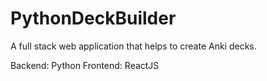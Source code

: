 # PythonDeckBuilder
A full stack web application that helps to create Anki decks.

Backend: Python
Frontend: ReactJS

